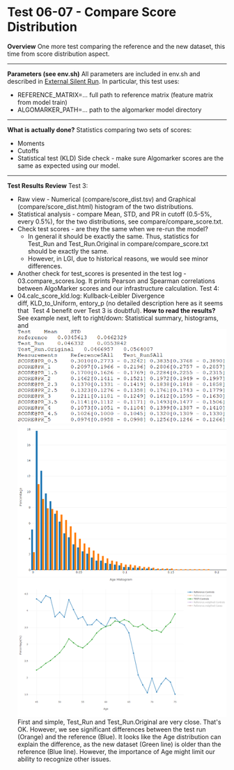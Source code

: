 # Test 06-07 - Compare Score Distribution

**Overview**
One more test comparing the reference and the new dataset, this time from score distribution aspect. 
****
**Parameters (see env.sh)**
All parameters are included in env.sh and described in [External Silent Run](../External%20Silent%20Run).
In particular, this test uses:

- REFERENCE_MATRIX=... full path to reference matrix (feature matrix from model train)
- ALGOMARKER_PATH=... path to the algomarker model directory
****
**What is actually done?**
Statistics comparing two sets of scores:

- Moments
- Cutoffs
- Statistical test (KLD)
Side check - make sure Algomarker scores are the same as expected using our model.
****
**Test Results Review**
Test 3:

- Raw view - Numerical (compare/score_dist.tsv) and Graphical (compare/score_dist.html) histogram of the two distributions.
- Statistical analysis - compare Mean, STD, and PR in cutoff (0.5-5%, every 0.5%), for the two distributions, see compare/compare_score.txt.
- Check test scores - are they the same when we re-run the model?
    - In general it should be exactly the same. Thus, statistics for Test_Run and Test_Run.Original in compare/compare_score.txt should be exactly the same.
    - However, in LGI, due to historical reasons, we would see minor differences.
- Another check for test_scores is presented in the test log - 03.compare_scores.log. It prints Pearson and Spearman correlations between AlgoMarker scores and our infrastructure calculation.
Test 4:
- 04.calc_score_kld.log: Kullback-Leibler Divergence diff, KLD_to_Uniform, entory_p (no detailed description here as it seems that  Test 4 benefit over Test 3 is doubtful).
**How to read the results?**
See example next, left to right/down: Statistical summary, histograms, and 
<img src="../../../../attachments/13926497/13926499.png"/><img src="../../../../attachments/13926497/13926500.png"/><img src="../../../../attachments/13926497/13926501.png"/>
First and simple, Test_Run and Test_Run.Original are very close. That's OK.
However, we see significant differences between the test run (Orange) and the reference (Blue). It looks like the Age distribution can explain the difference, as the new dataset (Green line) is older than the reference (Blue line). However, the importance of Age might limit our ability to recognize other issues.
